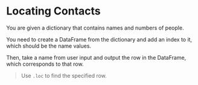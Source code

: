 # Locating Contacts

You are given a dictionary that contains names and numbers of people. 

You need to create a DataFrame from the dictionary and add an index to it, which should be the name values.

Then, take a name from user input and output the row in the DataFrame, which corresponds to that row.

>Use `.loc` to find the specified row.